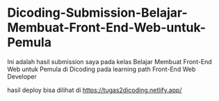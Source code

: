 # Dicoding-Submission-Belajar-Membuat-Front-End-Web-untuk-Pemula
Ini adalah hasil submission saya pada kelas  Belajar Membuat Front-End Web untuk Pemula di Dicoding pada learning path Front-End Web Developer

hasil deploy bisa dilihat di https://tugas2dicoding.netlify.app/
 
